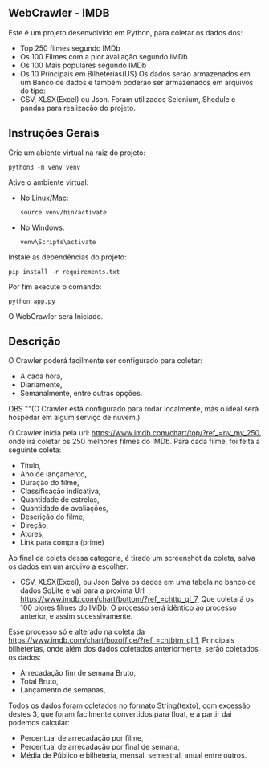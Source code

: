 
## WebCrawler - IMDB

Este é um projeto desenvolvido em Python, para coletar os dados dos:
- Top 250 filmes segundo IMDb 
- Os 100 Filmes com a pior avaliação segundo IMDb
- Os 100 Mais populares segundo IMDb
- Os 10 Principais em Bilheterias(US) 
Os dados serão armazenados em um Banco de dados e também poderão ser armazenados em arquivos do tipo:
- CSV, XLSX(Excel) ou Json.
Foram utilizados Selenium, Shedule e pandas para realização do projeto.



## Instruções Gerais

Crie um abiente virtual na raiz do projeto:
```
python3 -m venv venv
```
Ative o ambiente virtual:
- No Linux/Mac:
  ```
  source venv/bin/activate
  ```
- No Windows:
  ```
  venv\Scripts\activate
  ```

Instale as dependências do projeto:
```
pip install -r requirements.txt
```

Por fim execute o comando:
```
python app.py
``` 
O WebCrawler será Iniciado.




## Descrição
O Crawler poderá facilmente ser configurado para coletar:

- A cada hora,
- Diariamente, 
- Semanalmente, entre outras opções.

OBS ""(O Crawler está configurado para rodar localmente, más o ideal será hospedar em algum serviço de nuvem.)

O Crawler inicia pela url: https://www.imdb.com/chart/top/?ref_=nv_mv_250, onde irá coletar os 250 melhores filmes do IMDb. Para cada filme, foi feita a seguinte coleta:

- Titulo,
- Ano de lançamento,
- Duração do filme,
- Classificação indicativa,
- Quantidade de estrelas,
- Quantidade de avaliações,
- Descrição do filme,
- Direção,
- Atores,
- Link para compra (prime)

Ao final da coleta dessa categoria, é tirado um screenshot da coleta, salva os dados em um arquivo a escolher: 
- CSV, XLSX(Excel), ou Json
Salva os dados em uma tabela no banco de dados SqLite e vai para a proxima Url https://www.imdb.com/chart/bottom/?ref_=chttp_ql_7, Que coletará os 100 piores filmes do IMDb.
O processo será idêntico ao processo anterior, e assim sucessivamente.

Esse processo só é alterado na coleta da https://www.imdb.com/chart/boxoffice/?ref_=chtbtm_ql_1, Principais bilheterias, onde além dos dados coletados anteriormente, serão coletados os dados:

- Arrecadação fim de semana Bruto,
- Total Bruto,
- Lançamento de semanas,

Todos os dados foram coletados no formato String(texto), com excessão destes 3, que foram facilmente convertidos para float, e a partir dai podemos calcular:

- Percentual de arrecadação por filme,
- Percentual de arrecadação por final de semana,
- Média de Público e bilheteria, mensal, semestral, anual entre outros.